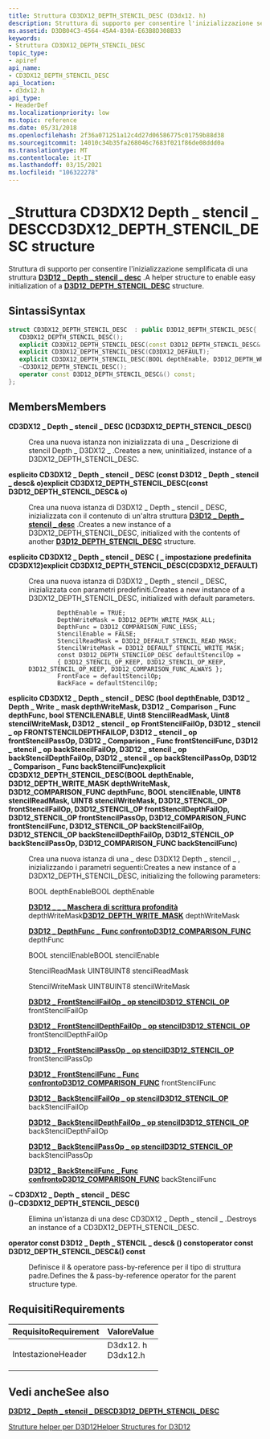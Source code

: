 ```yaml
---
title: Struttura CD3DX12_DEPTH_STENCIL_DESC (D3dx12. h)
description: Struttura di supporto per consentire l'inizializzazione semplificata di \_ una \_ struttura D3D12 depth stencil \_ desc.
ms.assetid: D3DB04C3-4564-45A4-830A-E63B8D308B33
keywords:
- Struttura CD3DX12_DEPTH_STENCIL_DESC
topic_type:
- apiref
api_name:
- CD3DX12_DEPTH_STENCIL_DESC
api_location:
- d3dx12.h
api_type:
- HeaderDef
ms.localizationpriority: low
ms.topic: reference
ms.date: 05/31/2018
ms.openlocfilehash: 2f36a071251a12c4d27d06586775c01759b88d38
ms.sourcegitcommit: 14010c34b35fa268046c7683f021f86de08ddd0a
ms.translationtype: MT
ms.contentlocale: it-IT
ms.lasthandoff: 03/15/2021
ms.locfileid: "106322278"
---
```

# <a name="cd3dx12_depth_stencil_desc-structure"></a><span data-ttu-id="23fe6-104">\_Struttura CD3DX12 Depth \_ stencil \_ DESC</span><span class="sxs-lookup"><span data-stu-id="23fe6-104">CD3DX12\_DEPTH\_STENCIL\_DESC structure</span></span>

<span data-ttu-id="23fe6-105">Struttura di supporto per consentire l'inizializzazione semplificata di una struttura [**D3D12 \_ Depth \_ stencil \_ desc**](/windows/desktop/api/d3d12/ns-d3d12-d3d12_depth_stencil_desc) .</span><span class="sxs-lookup"><span data-stu-id="23fe6-105">A helper structure to enable easy initialization of a [**D3D12\_DEPTH\_STENCIL\_DESC**](/windows/desktop/api/d3d12/ns-d3d12-d3d12_depth_stencil_desc) structure.</span></span>

## <a name="syntax"></a><span data-ttu-id="23fe6-106">Sintassi</span><span class="sxs-lookup"><span data-stu-id="23fe6-106">Syntax</span></span>


```C++
struct CD3DX12_DEPTH_STENCIL_DESC  : public D3D12_DEPTH_STENCIL_DESC{
   CD3DX12_DEPTH_STENCIL_DESC();
   explicit CD3DX12_DEPTH_STENCIL_DESC(const D3D12_DEPTH_STENCIL_DESC& o);
   explicit CD3DX12_DEPTH_STENCIL_DESC(CD3DX12_DEFAULT);
   explicit CD3DX12_DEPTH_STENCIL_DESC(BOOL depthEnable, D3D12_DEPTH_WRITE_MASK depthWriteMask, D3D12_COMPARISON_FUNC depthFunc, BOOL stencilEnable, UINT8 stencilReadMask, UINT8 stencilWriteMask, D3D12_STENCIL_OP frontStencilFailOp, D3D12_STENCIL_OP frontStencilDepthFailOp, D3D12_STENCIL_OP frontStencilPassOp, D3D12_COMPARISON_FUNC frontStencilFunc, D3D12_STENCIL_OP backStencilFailOp, D3D12_STENCIL_OP backStencilDepthFailOp, D3D12_STENCIL_OP backStencilPassOp, D3D12_COMPARISON_FUNC backStencilFunc);
   ~CD3DX12_DEPTH_STENCIL_DESC();
   operator const D3D12_DEPTH_STENCIL_DESC&() const;
};
```



## <a name="members"></a><span data-ttu-id="23fe6-107">Members</span><span class="sxs-lookup"><span data-stu-id="23fe6-107">Members</span></span>

<dl> <dt>

<span data-ttu-id="23fe6-108">**CD3DX12 \_ Depth \_ stencil \_ DESC ()**</span><span class="sxs-lookup"><span data-stu-id="23fe6-108">**CD3DX12\_DEPTH\_STENCIL\_DESC()**</span></span>
</dt> <dd>

<span data-ttu-id="23fe6-109">Crea una nuova istanza non inizializzata di una \_ Descrizione di stencil Depth \_ D3DX12 \_ .</span><span class="sxs-lookup"><span data-stu-id="23fe6-109">Creates a new, uninitialized, instance of a D3DX12\_DEPTH\_STENCIL\_DESC.</span></span>

</dd> <dt>

<span data-ttu-id="23fe6-110">**esplicito CD3DX12 \_ Depth \_ stencil \_ DESC (const D3D12 \_ Depth \_ stencil \_ desc& o)**</span><span class="sxs-lookup"><span data-stu-id="23fe6-110">**explicit CD3DX12\_DEPTH\_STENCIL\_DESC(const D3D12\_DEPTH\_STENCIL\_DESC& o)**</span></span>
</dt> <dd>

<span data-ttu-id="23fe6-111">Crea una nuova istanza di D3DX12 \_ Depth \_ stencil \_ DESC, inizializzata con il contenuto di un'altra struttura [**D3D12 \_ Depth \_ stencil \_ desc**](/windows/desktop/api/d3d12/ns-d3d12-d3d12_depth_stencil_desc) .</span><span class="sxs-lookup"><span data-stu-id="23fe6-111">Creates a new instance of a D3DX12\_DEPTH\_STENCIL\_DESC, initialized with the contents of another [**D3D12\_DEPTH\_STENCIL\_DESC**](/windows/desktop/api/d3d12/ns-d3d12-d3d12_depth_stencil_desc) structure.</span></span>

</dd> <dt>

<span data-ttu-id="23fe6-112">**esplicito CD3DX12 \_ Depth \_ stencil \_ DESC ( \_ impostazione predefinita CD3DX12)**</span><span class="sxs-lookup"><span data-stu-id="23fe6-112">**explicit CD3DX12\_DEPTH\_STENCIL\_DESC(CD3DX12\_DEFAULT)**</span></span>
</dt> <dd>

<span data-ttu-id="23fe6-113">Crea una nuova istanza di D3DX12 \_ Depth \_ stencil \_ DESC, inizializzata con parametri predefiniti.</span><span class="sxs-lookup"><span data-stu-id="23fe6-113">Creates a new instance of a D3DX12\_DEPTH\_STENCIL\_DESC, initialized with default parameters.</span></span>

``` syntax
        DepthEnable = TRUE;  
        DepthWriteMask = D3D12_DEPTH_WRITE_MASK_ALL;  
        DepthFunc = D3D12_COMPARISON_FUNC_LESS;  
        StencilEnable = FALSE;  
        StencilReadMask = D3D12_DEFAULT_STENCIL_READ_MASK;  
        StencilWriteMask = D3D12_DEFAULT_STENCIL_WRITE_MASK;  
        const D3D12_DEPTH_STENCILOP_DESC defaultStencilOp =  
        { D3D12_STENCIL_OP_KEEP, D3D12_STENCIL_OP_KEEP, D3D12_STENCIL_OP_KEEP, D3D12_COMPARISON_FUNC_ALWAYS };  
        FrontFace = defaultStencilOp;  
        BackFace = defaultStencilOp;  
```

</dd> <dt>

<span data-ttu-id="23fe6-114">**esplicito CD3DX12 \_ Depth \_ stencil \_ DESC (bool depthEnable, D3D12 \_ Depth \_ Write \_ mask depthWriteMask, D3D12 \_ Comparison \_ Func depthFunc, bool STENCILENABLE, Uint8 StencilReadMask, Uint8 stencilWriteMask, D3D12 \_ stencil \_ op FrontStencilFailOp, D3D12 \_ stencil \_ op FRONTSTENCILDEPTHFAILOP, D3D12 \_ stencil \_ op frontStencilPassOp, D3D12 \_ Comparison \_ Func frontStencilFunc, D3D12 \_ stencil \_ op backStencilFailOp, D3D12 \_ stencil \_ op backStencilDepthFailOp, D3D12 \_ stencil \_ op backStencilPassOp, D3D12 \_ Comparison \_ Func backStencilFunc)**</span><span class="sxs-lookup"><span data-stu-id="23fe6-114">**explicit CD3DX12\_DEPTH\_STENCIL\_DESC(BOOL depthEnable, D3D12\_DEPTH\_WRITE\_MASK depthWriteMask, D3D12\_COMPARISON\_FUNC depthFunc, BOOL stencilEnable, UINT8 stencilReadMask, UINT8 stencilWriteMask, D3D12\_STENCIL\_OP frontStencilFailOp, D3D12\_STENCIL\_OP frontStencilDepthFailOp, D3D12\_STENCIL\_OP frontStencilPassOp, D3D12\_COMPARISON\_FUNC frontStencilFunc, D3D12\_STENCIL\_OP backStencilFailOp, D3D12\_STENCIL\_OP backStencilDepthFailOp, D3D12\_STENCIL\_OP backStencilPassOp, D3D12\_COMPARISON\_FUNC backStencilFunc)**</span></span>
</dt> <dd>

<span data-ttu-id="23fe6-115">Crea una nuova istanza di una \_ desc D3DX12 Depth \_ stencil \_ , inizializzando i parametri seguenti:</span><span class="sxs-lookup"><span data-stu-id="23fe6-115">Creates a new instance of a D3DX12\_DEPTH\_STENCIL\_DESC, initializing the following parameters:</span></span>

<span data-ttu-id="23fe6-116">BOOL depthEnable</span><span class="sxs-lookup"><span data-stu-id="23fe6-116">BOOL depthEnable</span></span>

<span data-ttu-id="23fe6-117">[**D3D12 \_ \_ \_ Maschera di scrittura profondità**](/windows/desktop/api/d3d12/ne-d3d12-d3d12_depth_write_mask) depthWriteMask</span><span class="sxs-lookup"><span data-stu-id="23fe6-117">[**D3D12\_DEPTH\_WRITE\_MASK**](/windows/desktop/api/d3d12/ne-d3d12-d3d12_depth_write_mask) depthWriteMask</span></span>

<span data-ttu-id="23fe6-118">[**D3D12 \_ DepthFunc \_ Func confronto**](/windows/desktop/api/d3d12/ne-d3d12-d3d12_comparison_func)</span><span class="sxs-lookup"><span data-stu-id="23fe6-118">[**D3D12\_COMPARISON\_FUNC**](/windows/desktop/api/d3d12/ne-d3d12-d3d12_comparison_func) depthFunc</span></span>

<span data-ttu-id="23fe6-119">BOOL stencilEnable</span><span class="sxs-lookup"><span data-stu-id="23fe6-119">BOOL stencilEnable</span></span>

<span data-ttu-id="23fe6-120">StencilReadMask UINT8</span><span class="sxs-lookup"><span data-stu-id="23fe6-120">UINT8 stencilReadMask</span></span>

<span data-ttu-id="23fe6-121">StencilWriteMask UINT8</span><span class="sxs-lookup"><span data-stu-id="23fe6-121">UINT8 stencilWriteMask</span></span>

<span data-ttu-id="23fe6-122">[**D3D12 \_ FrontStencilFailOp \_ op stencil**](/windows/desktop/api/d3d12/ne-d3d12-d3d12_stencil_op)</span><span class="sxs-lookup"><span data-stu-id="23fe6-122">[**D3D12\_STENCIL\_OP**](/windows/desktop/api/d3d12/ne-d3d12-d3d12_stencil_op) frontStencilFailOp</span></span>

<span data-ttu-id="23fe6-123">[**D3D12 \_ FrontStencilDepthFailOp \_ op stencil**](/windows/desktop/api/d3d12/ne-d3d12-d3d12_stencil_op)</span><span class="sxs-lookup"><span data-stu-id="23fe6-123">[**D3D12\_STENCIL\_OP**](/windows/desktop/api/d3d12/ne-d3d12-d3d12_stencil_op) frontStencilDepthFailOp</span></span>

<span data-ttu-id="23fe6-124">[**D3D12 \_ FrontStencilPassOp \_ op stencil**](/windows/desktop/api/d3d12/ne-d3d12-d3d12_stencil_op)</span><span class="sxs-lookup"><span data-stu-id="23fe6-124">[**D3D12\_STENCIL\_OP**](/windows/desktop/api/d3d12/ne-d3d12-d3d12_stencil_op) frontStencilPassOp</span></span>

<span data-ttu-id="23fe6-125">[**D3D12 \_ FrontStencilFunc \_ Func confronto**](/windows/desktop/api/d3d12/ne-d3d12-d3d12_comparison_func)</span><span class="sxs-lookup"><span data-stu-id="23fe6-125">[**D3D12\_COMPARISON\_FUNC**](/windows/desktop/api/d3d12/ne-d3d12-d3d12_comparison_func) frontStencilFunc</span></span>

<span data-ttu-id="23fe6-126">[**D3D12 \_ BackStencilFailOp \_ op stencil**](/windows/desktop/api/d3d12/ne-d3d12-d3d12_stencil_op)</span><span class="sxs-lookup"><span data-stu-id="23fe6-126">[**D3D12\_STENCIL\_OP**](/windows/desktop/api/d3d12/ne-d3d12-d3d12_stencil_op) backStencilFailOp</span></span>

<span data-ttu-id="23fe6-127">[**D3D12 \_ BackStencilDepthFailOp \_ op stencil**](/windows/desktop/api/d3d12/ne-d3d12-d3d12_stencil_op)</span><span class="sxs-lookup"><span data-stu-id="23fe6-127">[**D3D12\_STENCIL\_OP**](/windows/desktop/api/d3d12/ne-d3d12-d3d12_stencil_op) backStencilDepthFailOp</span></span>

<span data-ttu-id="23fe6-128">[**D3D12 \_ BackStencilPassOp \_ op stencil**](/windows/desktop/api/d3d12/ne-d3d12-d3d12_stencil_op)</span><span class="sxs-lookup"><span data-stu-id="23fe6-128">[**D3D12\_STENCIL\_OP**](/windows/desktop/api/d3d12/ne-d3d12-d3d12_stencil_op) backStencilPassOp</span></span>

<span data-ttu-id="23fe6-129">[**D3D12 \_ BackStencilFunc \_ Func confronto**](/windows/desktop/api/d3d12/ne-d3d12-d3d12_comparison_func)</span><span class="sxs-lookup"><span data-stu-id="23fe6-129">[**D3D12\_COMPARISON\_FUNC**](/windows/desktop/api/d3d12/ne-d3d12-d3d12_comparison_func) backStencilFunc</span></span>

</dd> <dt>

<span data-ttu-id="23fe6-130">**~ CD3DX12 \_ Depth \_ stencil \_ DESC ()**</span><span class="sxs-lookup"><span data-stu-id="23fe6-130">**~CD3DX12\_DEPTH\_STENCIL\_DESC()**</span></span>
</dt> <dd>

<span data-ttu-id="23fe6-131">Elimina un'istanza di una desc CD3DX12 \_ Depth \_ stencil \_ .</span><span class="sxs-lookup"><span data-stu-id="23fe6-131">Destroys an instance of a CD3DX12\_DEPTH\_STENCIL\_DESC.</span></span>

</dd> <dt>

<span data-ttu-id="23fe6-132">**operator const D3D12 \_ Depth \_ STENCIL \_ desc& () const**</span><span class="sxs-lookup"><span data-stu-id="23fe6-132">**operator const D3D12\_DEPTH\_STENCIL\_DESC&() const**</span></span>
</dt> <dd>

<span data-ttu-id="23fe6-133">Definisce il & operatore pass-by-reference per il tipo di struttura padre.</span><span class="sxs-lookup"><span data-stu-id="23fe6-133">Defines the & pass-by-reference operator for the parent structure type.</span></span>

</dd> </dl>

## <a name="requirements"></a><span data-ttu-id="23fe6-134">Requisiti</span><span class="sxs-lookup"><span data-stu-id="23fe6-134">Requirements</span></span>



| <span data-ttu-id="23fe6-135">Requisito</span><span class="sxs-lookup"><span data-stu-id="23fe6-135">Requirement</span></span> | <span data-ttu-id="23fe6-136">Valore</span><span class="sxs-lookup"><span data-stu-id="23fe6-136">Value</span></span> |
|-------------------|-------------------------------------------------------------------------------------|
| <span data-ttu-id="23fe6-137">Intestazione</span><span class="sxs-lookup"><span data-stu-id="23fe6-137">Header</span></span><br/> | <dl> <span data-ttu-id="23fe6-138"><dt>D3dx12. h</dt></span><span class="sxs-lookup"><span data-stu-id="23fe6-138"><dt>D3dx12.h</dt></span></span> </dl> |



## <a name="see-also"></a><span data-ttu-id="23fe6-139">Vedi anche</span><span class="sxs-lookup"><span data-stu-id="23fe6-139">See also</span></span>

<dl> <dt>

[<span data-ttu-id="23fe6-140">**D3D12 \_ Depth \_ stencil \_ DESC**</span><span class="sxs-lookup"><span data-stu-id="23fe6-140">**D3D12\_DEPTH\_STENCIL\_DESC**</span></span>](/windows/desktop/api/d3d12/ns-d3d12-d3d12_depth_stencil_desc)
</dt> <dt>

[<span data-ttu-id="23fe6-141">Strutture helper per D3D12</span><span class="sxs-lookup"><span data-stu-id="23fe6-141">Helper Structures for D3D12</span></span>](helper-structures-for-d3d12.md)
</dt> </dl>

 

 





